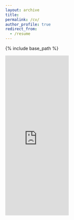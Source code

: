 ```yaml
---
layout: archive
title: 
permalink: /cv/
author_profile: true
redirect_from:
  - /resume
---
```


{% include base_path %}

<iframe src="https://docs.google.com/document/d/1PWxhM5k-dUoI99p_sZX2lpHWIONsLwJD/pub?embedded=true" width="200px" height="500px" style="border:none; overflow:auto;"></iframe>

